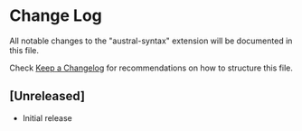 # Change Log

All notable changes to the "austral-syntax" extension will be documented in this file.

Check [Keep a Changelog](http://keepachangelog.com/) for recommendations on how to structure this file.

## [Unreleased]

- Initial release